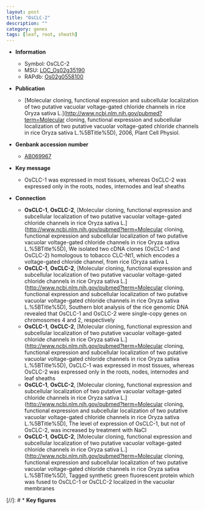 ```yaml
---
layout: post
title: "OsCLC-2"
description: ""
category: genes
tags: [leaf, root, sheath]
---
```


* **Information**  
    + Symbol: OsCLC-2  
    + MSU: [LOC_Os02g35190](http://rice.uga.edu/cgi-bin/ORF_infopage.cgi?orf=LOC_Os02g35190)  
    + RAPdb: [Os02g0558100](http://rapdb.dna.affrc.go.jp/viewer/gbrowse_details/irgsp1?name=Os02g0558100)  

* **Publication**  
    + [Molecular cloning, functional expression and subcellular localization of two putative vacuolar voltage-gated chloride channels in rice Oryza sativa L.](http://www.ncbi.nlm.nih.gov/pubmed?term=Molecular cloning, functional expression and subcellular localization of two putative vacuolar voltage-gated chloride channels in rice Oryza sativa L.%5BTitle%5D), 2006, Plant Cell Physiol.

* **Genbank accession number**  
    + [AB069967](http://www.ncbi.nlm.nih.gov/nuccore/AB069967)

* **Key message**  
    + OsCLC-1 was expressed in most tissues, whereas OsCLC-2 was expressed only in the roots, nodes, internodes and leaf sheaths

* **Connection**  
    + __OsCLC-1__, __OsCLC-2__, [Molecular cloning, functional expression and subcellular localization of two putative vacuolar voltage-gated chloride channels in rice Oryza sativa L.](http://www.ncbi.nlm.nih.gov/pubmed?term=Molecular cloning, functional expression and subcellular localization of two putative vacuolar voltage-gated chloride channels in rice Oryza sativa L.%5BTitle%5D), We isolated two cDNA clones (OsCLC-1 and OsCLC-2) homologous to tobacco CLC-Nt1, which encodes a voltage-gated chloride channel, from rice (Oryza sativa L
    + __OsCLC-1__, __OsCLC-2__, [Molecular cloning, functional expression and subcellular localization of two putative vacuolar voltage-gated chloride channels in rice Oryza sativa L.](http://www.ncbi.nlm.nih.gov/pubmed?term=Molecular cloning, functional expression and subcellular localization of two putative vacuolar voltage-gated chloride channels in rice Oryza sativa L.%5BTitle%5D), Southern blot analysis of the rice genomic DNA revealed that OsCLC-1 and OsCLC-2 were single-copy genes on chromosomes 4 and 2, respectively
    + __OsCLC-1__, __OsCLC-2__, [Molecular cloning, functional expression and subcellular localization of two putative vacuolar voltage-gated chloride channels in rice Oryza sativa L.](http://www.ncbi.nlm.nih.gov/pubmed?term=Molecular cloning, functional expression and subcellular localization of two putative vacuolar voltage-gated chloride channels in rice Oryza sativa L.%5BTitle%5D), OsCLC-1 was expressed in most tissues, whereas OsCLC-2 was expressed only in the roots, nodes, internodes and leaf sheaths
    + __OsCLC-1__, __OsCLC-2__, [Molecular cloning, functional expression and subcellular localization of two putative vacuolar voltage-gated chloride channels in rice Oryza sativa L.](http://www.ncbi.nlm.nih.gov/pubmed?term=Molecular cloning, functional expression and subcellular localization of two putative vacuolar voltage-gated chloride channels in rice Oryza sativa L.%5BTitle%5D), The level of expression of OsCLC-1, but not of OsCLC-2, was increased by treatment with NaCl
    + __OsCLC-1__, __OsCLC-2__, [Molecular cloning, functional expression and subcellular localization of two putative vacuolar voltage-gated chloride channels in rice Oryza sativa L.](http://www.ncbi.nlm.nih.gov/pubmed?term=Molecular cloning, functional expression and subcellular localization of two putative vacuolar voltage-gated chloride channels in rice Oryza sativa L.%5BTitle%5D), Tagged synthetic green fluorescent protein which was fused to OsCLC-1 or OsCLC-2 localized in the vacuolar membranes

[//]: # * **Key figures**  


